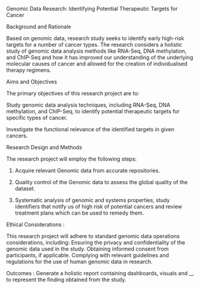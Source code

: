 Genomic Data Research: Identifying Potential Therapeutic Targets for Cancer

Background and Rationale

Based on genomic data, research study seeks to identify early high-risk targets for a number of cancer types. The research considers a holistic study of genomic data analysis methods like RNA-Seq, DNA methylation, and ChIP-Seq and how it has improved our understanding of the underlying molecular causes of cancer and allowed for the creation of individualised therapy regimens.

Aims and Objectives

The primary objectives of this research project are to:

Study genomic data analysis techniques, including RNA-Seq, DNA methylation, and ChIP-Seq, to identify potential therapeutic targets for specific types of cancer.

Investigate the functional relevance of the identified targets in given cancers.

Research Design and Methods

The research project will employ the following steps:

1) Acquire relevant Genomic data from accurate repositories.

2) Quality control of the Genomic data to assess the global quality of the dataset.

3) Systematic analysis of genomic and systems properties, study identifiers that notify us of high risk of potential cancers and review treatment plans which can be used to remedy them.

Ethical Considerations :

This research project will adhere to standard genomic data operations considerations, including:
Ensuring the privacy and confidentiality of the genomic data used in the study.
Obtaining informed consent from participants, if applicable.
Complying with relevant guidelines and regulations for the use of human genomic data in research.

Outcomes :
Generate a holistic report containing dashboards, visuals and __ to represent the finding obtained from the study.

